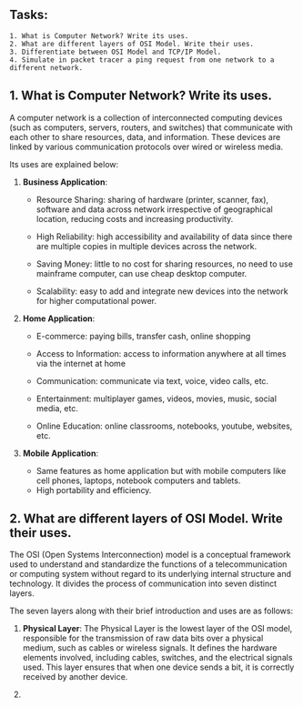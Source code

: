 ## Tasks:
    1. What is Computer Network? Write its uses.
    2. What are different layers of OSI Model. Write their uses.
    3. Differentiate between OSI Model and TCP/IP Model.
    4. Simulate in packet tracer a ping request from one network to a different network.
  
## 1. What is Computer Network? Write its uses.

A computer network is a collection of interconnected computing devices (such as computers, servers, routers, and switches) that communicate with each other to share resources, data, and information. These devices are linked by various communication protocols over wired or wireless media.

Its uses are explained below:

1. **Business Application**:
   
    - Resource Sharing: sharing of hardware (printer, scanner, fax), software and data across network irrespective of geographical location, reducing costs and increasing productivity.
   
    - High Reliability: high accessibility and availability of data since there are multiple copies in multiple devices across the network.
   
    - Saving Money: little to no cost for sharing resources, no need to use mainframe computer, can use cheap desktop computer.
   
    - Scalability: easy to add and integrate new devices into the network for higher computational power.

2. **Home Application**:

    - E-commerce: paying bills, transfer cash, online shopping
      
    - Access to Information: access to information anywhere at all times via the internet at home
      
    - Communication: communicate via text, voice, video calls, etc.
      
    - Entertainment: multiplayer games, videos, movies, music, social media, etc.
      
    - Online Education: online classrooms, notebooks, youtube, websites, etc.
      
3. **Mobile Application**:
   
    - Same features as home application but with mobile computers like cell phones, laptops, notebook computers and tablets.
    - High portability and efficiency.
 
## 2. What are different layers of OSI Model. Write their uses.

The OSI (Open Systems Interconnection) model is a conceptual framework used to understand and standardize the functions of a telecommunication or computing system without regard to its underlying internal structure and technology. It divides the process of communication into seven distinct layers.

The seven layers along with their brief introduction and uses are as follows:

1. **Physical Layer**:
   The Physical Layer is the lowest layer of the OSI model, responsible for the transmission of raw data bits over a physical medium, such as cables or wireless signals. It defines the hardware elements involved, including cables, switches, and the electrical signals used. This layer ensures that when one device sends a bit, it is correctly received by another device.
   
2. 

